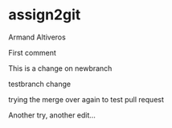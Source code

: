 # assign2git
Armand Altiveros

First comment

This is a change on newbranch

testbranch change

trying the merge over again to test pull request

Another try, another edit...

